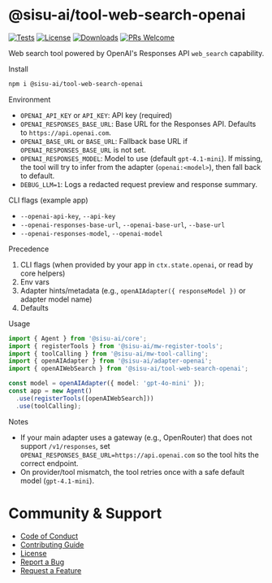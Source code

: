# @sisu-ai/tool-web-search-openai
[![Tests](https://github.com/finger-gun/sisu/actions/workflows/tests.yml/badge.svg?branch=main)](https://github.com/finger-gun/sisu/actions/workflows/tests.yml)
[![License](https://img.shields.io/badge/license-Apache--2.0-blue)](https://github.com/finger-gun/sisu/blob/main/LICENSE)
[![Downloads](https://img.shields.io/npm/dm/%40sisu-ai%2Ftool-web-search-openai)](https://www.npmjs.com/package/@sisu-ai/tool-web-search-openai)
[![PRs Welcome](https://img.shields.io/badge/PRs-welcome-brightgreen.svg)](https://github.com/finger-gun/sisu/blob/main/CONTRIBUTING.md)

Web search tool powered by OpenAI's Responses API `web_search` capability.

Install
```bash
npm i @sisu-ai/tool-web-search-openai
```

Environment
- `OPENAI_API_KEY` or `API_KEY`: API key (required)
- `OPENAI_RESPONSES_BASE_URL`: Base URL for the Responses API. Defaults to `https://api.openai.com`.
- `OPENAI_BASE_URL` or `BASE_URL`: Fallback base URL if `OPENAI_RESPONSES_BASE_URL` is not set.
- `OPENAI_RESPONSES_MODEL`: Model to use (default `gpt-4.1-mini`). If missing, the tool will try to infer from the adapter (`openai:<model>`), then fall back to default.
- `DEBUG_LLM=1`: Logs a redacted request preview and response summary.

CLI flags (example app)
- `--openai-api-key`, `--api-key`
- `--openai-responses-base-url`, `--openai-base-url`, `--base-url`
- `--openai-responses-model`, `--openai-model`

Precedence
1) CLI flags (when provided by your app in `ctx.state.openai`, or read by core helpers)
2) Env vars
3) Adapter hints/metadata (e.g., `openAIAdapter({ responseModel })` or adapter model name)
4) Defaults

Usage
```ts
import { Agent } from '@sisu-ai/core';
import { registerTools } from '@sisu-ai/mw-register-tools';
import { toolCalling } from '@sisu-ai/mw-tool-calling';
import { openAIAdapter } from '@sisu-ai/adapter-openai';
import { openAIWebSearch } from '@sisu-ai/tool-web-search-openai';

const model = openAIAdapter({ model: 'gpt-4o-mini' });
const app = new Agent()
  .use(registerTools([openAIWebSearch]))
  .use(toolCalling);
```

Notes
- If your main adapter uses a gateway (e.g., OpenRouter) that does not support `/v1/responses`, set `OPENAI_RESPONSES_BASE_URL=https://api.openai.com` so the tool hits the correct endpoint.
- On provider/tool mismatch, the tool retries once with a safe default model (`gpt-4.1-mini`).

# Community & Support
- [Code of Conduct](https://github.com/finger-gun/sisu/blob/main/CODE_OF_CONDUCT.md)
- [Contributing Guide](https://github.com/finger-gun/sisu/blob/main/CONTRIBUTING.md)
- [License](https://github.com/finger-gun/sisu/blob/main/LICENSE)
- [Report a Bug](https://github.com/finger-gun/sisu/issues/new?template=bug_report.md)
- [Request a Feature](https://github.com/finger-gun/sisu/issues/new?template=feature_request.md)
